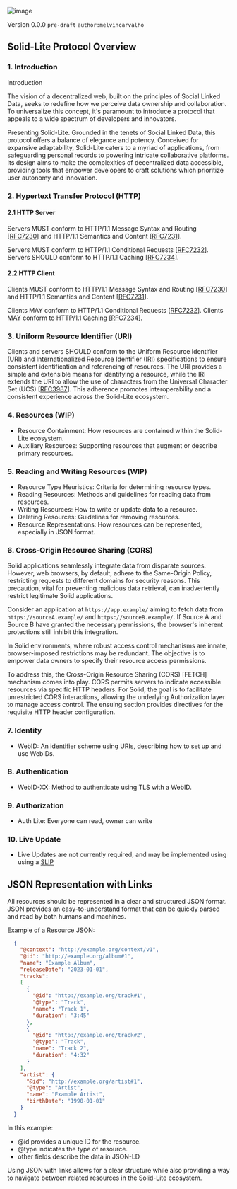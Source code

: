![image](https://github.com/solid-lite/draft-spec/assets/65864/d9b22bad-de6c-4f8a-97ec-827b1caafa56)

Version 0.0.0 `pre-draft` `author:melvincarvalho`

## Solid-Lite Protocol Overview

### 1. Introduction

Introduction

The vision of a decentralized web, built on the principles of Social Linked Data, seeks to redefine how we perceive data ownership and collaboration. To universalize this concept, it's paramount to introduce a protocol that appeals to a wide spectrum of developers and innovators.

Presenting Solid-Lite. Grounded in the tenets of Social Linked Data, this protocol offers a balance of elegance and potency. Conceived for expansive adaptability, Solid-Lite caters to a myriad of applications, from safeguarding personal records to powering intricate collaborative platforms. Its design aims to make the complexities of decentralized data accessible, providing tools that empower developers to craft solutions which prioritize user autonomy and innovation.

### 2. Hypertext Transfer Protocol (HTTP)

#### 2.1 HTTP Server

Servers MUST conform to HTTP/1.1 Message Syntax and Routing [[RFC7230](https://solidproject.org/TR/protocol#bib-rfc7230)] and HTTP/1.1 Semantics and Content [[RFC7231](https://solidproject.org/TR/protocol#bib-rfc7231)].

Servers MUST conform to HTTP/1.1 Conditional Requests [[RFC7232](https://solidproject.org/TR/protocol#bib-rfc7232)]. Servers SHOULD conform to HTTP/1.1 Caching [[RFC7234](https://solidproject.org/TR/protocol#bib-rfc7234)]. 

#### 2.2 HTTP Client

Clients MUST conform to HTTP/1.1 Message Syntax and Routing [[RFC7230](https://solidproject.org/TR/protocol#bib-rfc7230)] and HTTP/1.1 Semantics and Content [[RFC7231](https://solidproject.org/TR/protocol#bib-rfc7231)]. 

Clients MAY conform to HTTP/1.1 Conditional Requests [[RFC7232](https://solidproject.org/TR/protocol#bib-rfc7232)]. Clients MAY conform to HTTP/1.1 Caching [[RFC7234](https://solidproject.org/TR/protocol#bib-rfc7234)]. 

### 3. Uniform Resource Identifier (URI)

Clients and servers SHOULD conform to the Uniform Resource Identifier (URI) and Internationalized Resource Identifier (IRI) specifications to ensure consistent identification and referencing of resources. The URI provides a simple and extensible means for identifying a resource, while the IRI extends the URI to allow the use of characters from the Universal Character Set (UCS) [[RFC3987](https://solidproject.org/TR/protocol#bib-rfc3987)]. This adherence promotes interoperability and a consistent experience across the Solid-Lite ecosystem.

### 4. Resources (WIP)
- Resource Containment: How resources are contained within the Solid-Lite ecosystem.
- Auxiliary Resources: Supporting resources that augment or describe primary resources.

### 5. Reading and Writing Resources (WIP)
- Resource Type Heuristics: Criteria for determining resource types.
- Reading Resources: Methods and guidelines for reading data from resources.
- Writing Resources: How to write or update data to a resource.
- Deleting Resources: Guidelines for removing resources.
- Resource Representations: How resources can be represented, especially in JSON format.

### 6. Cross-Origin Resource Sharing (CORS)

Solid applications seamlessly integrate data from disparate sources. However, web browsers, by default, adhere to the Same-Origin Policy, restricting requests to different domains for security reasons. This precaution, vital for preventing malicious data retrieval, can inadvertently restrict legitimate Solid applications.

Consider an application at `https://app.example/` aiming to fetch data from `https://sourceA.example/` and `https://sourceB.example/`. If Source A and Source B have granted the necessary permissions, the browser's inherent protections still inhibit this integration.

In Solid environments, where robust access control mechanisms are innate, browser-imposed restrictions may be redundant. The objective is to empower data owners to specify their resource access permissions.

To address this, the Cross-Origin Resource Sharing (CORS) [FETCH] mechanism comes into play. CORS permits servers to indicate accessible resources via specific HTTP headers. For Solid, the goal is to facilitate unrestricted CORS interactions, allowing the underlying Authorization layer to manage access control. The ensuing section provides directives for the requisite HTTP header configuration.

### 7. Identity
- WebID: An identifier scheme using URIs, describing how to set up and use WebIDs.

### 8. Authentication
- WebID-XX: Method to authenticate using TLS with a WebID.

### 9. Authorization
- Auth Lite: Everyone can read, owner can write

### 10. Live Update
- Live Updates are not currently required, and may be implemented using using a [SLIP](https://github.com/solid-lite/slips)

## JSON Representation with Links

All resources should be represented in a clear and structured JSON format. JSON provides an easy-to-understand format that can be quickly parsed and read by both humans and machines.

Example of a Resource JSON:

```json
  {
    "@context": "http://example.org/context/v1",
    "@id": "http://example.org/album#1",
    "name": "Example Album",
    "releaseDate": "2023-01-01",
    "tracks":
    [
      {
        "@id": "http://example.org/track#1",
        "@type": "Track",
        "name": "Track 1",
        "duration": "3:45"
      },
      {
        "@id": "http://example.org/track#2",
        "@type": "Track",
        "name": "Track 2",
        "duration": "4:32"
      }
    ],
    "artist": {
      "@id": "http://example.org/artist#1",
      "@type": "Artist",
      "name": "Example Artist",
      "birthDate": "1990-01-01"
    }
  }
```

In this example:
- @id provides a unique ID for the resource.
- @type indicates the type of resource.
- other fields describe the data in JSON-LD

Using JSON with links allows for a clear structure while also providing a way to navigate between related resources in the Solid-Lite ecosystem.
